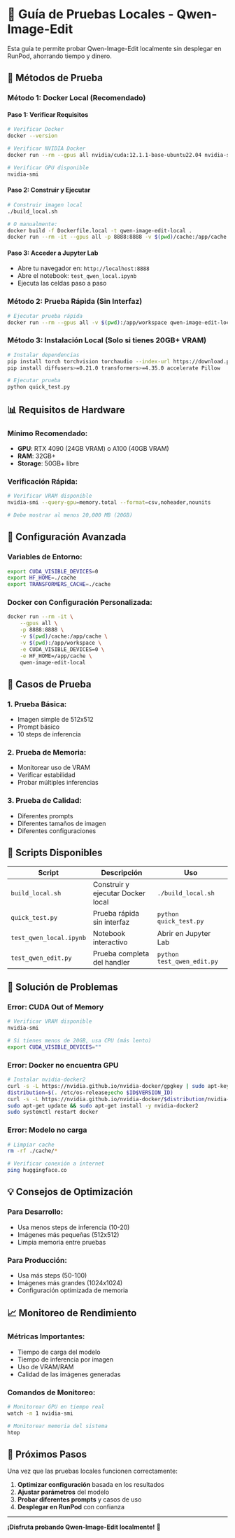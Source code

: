 # 🧪 Guía de Pruebas Locales - Qwen-Image-Edit

Esta guía te permite probar Qwen-Image-Edit localmente sin desplegar en RunPod, ahorrando tiempo y dinero.

## 🚀 **Métodos de Prueba**

### **Método 1: Docker Local (Recomendado)**

#### **Paso 1: Verificar Requisitos**
```bash
# Verificar Docker
docker --version

# Verificar NVIDIA Docker
docker run --rm --gpus all nvidia/cuda:12.1.1-base-ubuntu22.04 nvidia-smi

# Verificar GPU disponible
nvidia-smi
```

#### **Paso 2: Construir y Ejecutar**
```bash
# Construir imagen local
./build_local.sh

# O manualmente:
docker build -f Dockerfile.local -t qwen-image-edit-local .
docker run --rm -it --gpus all -p 8888:8888 -v $(pwd)/cache:/app/cache qwen-image-edit-local
```

#### **Paso 3: Acceder a Jupyter Lab**
- Abre tu navegador en: `http://localhost:8888`
- Abre el notebook: `test_qwen_local.ipynb`
- Ejecuta las celdas paso a paso

### **Método 2: Prueba Rápida (Sin Interfaz)**

```bash
# Ejecutar prueba rápida
docker run --rm --gpus all -v $(pwd):/app/workspace qwen-image-edit-local python /app/workspace/quick_test.py
```

### **Método 3: Instalación Local (Solo si tienes 20GB+ VRAM)**

```bash
# Instalar dependencias
pip install torch torchvision torchaudio --index-url https://download.pytorch.org/whl/cu121
pip install diffusers>=0.21.0 transformers>=4.35.0 accelerate Pillow

# Ejecutar prueba
python quick_test.py
```

## 📊 **Requisitos de Hardware**

### **Mínimo Recomendado:**
- **GPU**: RTX 4090 (24GB VRAM) o A100 (40GB VRAM)
- **RAM**: 32GB+
- **Storage**: 50GB+ libre

### **Verificación Rápida:**
```bash
# Verificar VRAM disponible
nvidia-smi --query-gpu=memory.total --format=csv,noheader,nounits

# Debe mostrar al menos 20,000 MB (20GB)
```

## 🔧 **Configuración Avanzada**

### **Variables de Entorno:**
```bash
export CUDA_VISIBLE_DEVICES=0
export HF_HOME=./cache
export TRANSFORMERS_CACHE=./cache
```

### **Docker con Configuración Personalizada:**
```bash
docker run --rm -it \
    --gpus all \
    -p 8888:8888 \
    -v $(pwd)/cache:/app/cache \
    -v $(pwd):/app/workspace \
    -e CUDA_VISIBLE_DEVICES=0 \
    -e HF_HOME=/app/cache \
    qwen-image-edit-local
```

## 🎯 **Casos de Prueba**

### **1. Prueba Básica:**
- Imagen simple de 512x512
- Prompt básico
- 10 steps de inferencia

### **2. Prueba de Memoria:**
- Monitorear uso de VRAM
- Verificar estabilidad
- Probar múltiples inferencias

### **3. Prueba de Calidad:**
- Diferentes prompts
- Diferentes tamaños de imagen
- Diferentes configuraciones

## 📝 **Scripts Disponibles**

| Script | Descripción | Uso |
|--------|-------------|-----|
| `build_local.sh` | Construir y ejecutar Docker local | `./build_local.sh` |
| `quick_test.py` | Prueba rápida sin interfaz | `python quick_test.py` |
| `test_qwen_local.ipynb` | Notebook interactivo | Abrir en Jupyter Lab |
| `test_qwen_edit.py` | Prueba completa del handler | `python test_qwen_edit.py` |

## 🐛 **Solución de Problemas**

### **Error: CUDA Out of Memory**
```bash
# Verificar VRAM disponible
nvidia-smi

# Si tienes menos de 20GB, usa CPU (más lento)
export CUDA_VISIBLE_DEVICES=""
```

### **Error: Docker no encuentra GPU**
```bash
# Instalar nvidia-docker2
curl -s -L https://nvidia.github.io/nvidia-docker/gpgkey | sudo apt-key add -
distribution=$(. /etc/os-release;echo $ID$VERSION_ID)
curl -s -L https://nvidia.github.io/nvidia-docker/$distribution/nvidia-docker.list | sudo tee /etc/apt/sources.list.d/nvidia-docker.list
sudo apt-get update && sudo apt-get install -y nvidia-docker2
sudo systemctl restart docker
```

### **Error: Modelo no carga**
```bash
# Limpiar cache
rm -rf ./cache/*

# Verificar conexión a internet
ping huggingface.co
```

## 💡 **Consejos de Optimización**

### **Para Desarrollo:**
- Usa menos steps de inferencia (10-20)
- Imágenes más pequeñas (512x512)
- Limpia memoria entre pruebas

### **Para Producción:**
- Usa más steps (50-100)
- Imágenes más grandes (1024x1024)
- Configuración optimizada de memoria

## 📈 **Monitoreo de Rendimiento**

### **Métricas Importantes:**
- Tiempo de carga del modelo
- Tiempo de inferencia por imagen
- Uso de VRAM/RAM
- Calidad de las imágenes generadas

### **Comandos de Monitoreo:**
```bash
# Monitorear GPU en tiempo real
watch -n 1 nvidia-smi

# Monitorear memoria del sistema
htop
```

## 🎉 **Próximos Pasos**

Una vez que las pruebas locales funcionen correctamente:

1. **Optimizar configuración** basada en los resultados
2. **Ajustar parámetros** del modelo
3. **Probar diferentes prompts** y casos de uso
4. **Desplegar en RunPod** con confianza

---

**¡Disfruta probando Qwen-Image-Edit localmente!** 🚀
